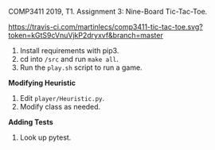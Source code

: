 COMP3411 2019, T1.
Assignment 3: Nine-Board Tic-Tac-Toe.

https://travis-ci.com/martinlecs/comp3411-tic-tac-toe.svg?token=kGtS9cVnuVjkP2dryxvf&branch=master

1. Install requirements with pip3.
2. cd into `/src` and run `make all`.
3. Run the `play.sh` script to run a game.


__Modifying Heuristic__
1. Edit `player/Heuristic.py`.
2. Modify class as needed.


__Adding Tests__
1. Look up pytest.

